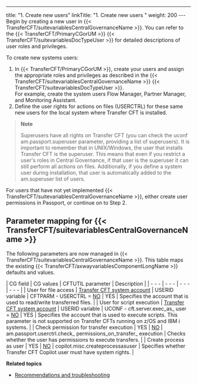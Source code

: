 ---
title: "1. Create new users"
linkTitle: "1. Create new users "
weight: 200
--- Begin by creating a new user in {{< TransferCFT/suitevariablesCentralGovernanceName  >}}. You can refer to the {{< TransferCFT/PrimaryCGorUM  >}} {{< TransferCFT/suitevariablesDocTypeUser  >}} for detailed descriptions of user roles and privileges.

To create new systems users:

1. In {{< TransferCFT/PrimaryCGorUM >}}, create your users and assign the appropriate roles and privileges as described in the {{< TransferCFT/suitevariablesCentralGovernanceName >}} {{< TransferCFT/suitevariablesDocTypeUser >}}.  
    For example, create the system users Flow Manager, Partner Manager, and Monitoring Assistant.
1. Define the user rights for actions on files (USERCTRL) for these same new users for the local system where Transfer CFT is installed.

> **Note**
>
> Superusers have all rights on Transfer CFT (you can check the uconf am.passport.superuser parameter, providing a list of superusers). It is important to remember that in UNIX/Windows, the user that installs Transfer CFT is the superuser. This means that even if you restrict a user's roles in Central Governance, if that user is the superuser it can still perform all actions on files. Additionally, if you define a system user during installation, that user is automatically added to the am.superuser list of users.

For users that have not yet implemented {{< TransferCFT/suitevariablesCentralGovernanceName  >}}, either create user permissions in Passport, or continue on to Step 2.

## Parameter mapping for {{< TransferCFT/suitevariablesCentralGovernanceName  >}}

The following parameters are now managed in {{< TransferCFT/suitevariablesCentralGovernanceName  >}}. This table maps the existing {{< TransferCFT/axwayvariablesComponentLongName  >}} defaults and values.

| CG field  | CG values  | CFTUTIL parameter  | Description  |
| - - - | - - - | - - - | - - - |
| User for file access  | <u>Transfer CFT system account</u> &#124; USERID variable  | CFTPARM - USERCTRL = <u>NO</u> &#124; YES  | Specifies the account that is used to read/write transferred files.  |
| User for script execution  | <u>Transfer CFT system account</u> &#124; USERID variable  | UCONF - cft.server.exec_as_ user = <u>NO</u> &#124; YES  | Specifies the account that is used to execute scripts. This parameter is not supported on Transfer CFTs running on z/OS and IBM i systems.  |
| Check permission for transfer execution  | YES &#124; <u>NO</u>  | am.passport.userctrl.check_ permissions_on_transfer_ execution  | Checks whether the user has permissions to execute transfers.  |
| Create process as user  | YES &#124; <u>NO</u>  | copilot.misc.createprocessasuser  | Specifies whether Transfer CFT Copilot user must have system rights.  |

****Related topics****

- [Recommendations and troubleshooting](../user_rights_tips)
